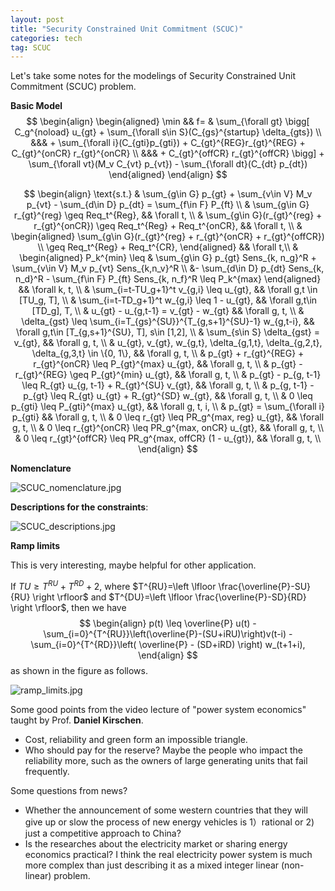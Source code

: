 ```yaml
---
layout: post
title: "Security Constrained Unit Commitment (SCUC)"
categories: tech
tag: SCUC
---
```




Let's take some notes for the modelings of Security Constrained Unit Commitment (SCUC) problem.

**Basic Model**
$$
\begin{align}
\begin{aligned}
\min && f= & \sum_{\forall gt} \bigg[ C_g^{noload} u_{gt} + \sum_{\forall s\in S}(C_{gs}^{startup} \delta_{gts}) \\
&&& + \sum_{\forall i}(C_{gti}p_{gti}) + C_{gt}^{REG}r_{gt}^{REG} + C_{gt}^{onCR} r_{gt}^{onCR} \\
&&& + C_{gt}^{offCR} r_{gt}^{offCR} \bigg] + \sum_{\forall vt}(M_v C_{vt} p_{vt}) - \sum_{\forall dt}(C_{dt} p_{dt})
\end{aligned}
\end{align}
$$

$$
\begin{align}
\text{s.t.} & \sum_{g\in G} p_{gt} + \sum_{v\in V} M_v p_{vt} - \sum_{d\in D} p_{dt} = \sum_{f\in F} P_{ft} \\
& \sum_{g\in G} r_{gt}^{reg} \geq Req_t^{Reg}, && \forall t, \\
& \sum_{g\in G}(r_{gt}^{reg} + r_{gt}^{onCR}) \geq Req_t^{Reg} + Req_t^{onCR}, && \forall t, \\
& \begin{aligned}
\sum_{g\in G}(r_{gt}^{reg} + r_{gt}^{onCR} + r_{gt}^{offCR}) \\
\geq Req_t^{Reg} + Req_t^{CR}, 
\end{aligned} && \forall t,\\
& \begin{aligned} P_k^{min} \leq & \sum_{g\in G} p_{gt} Sens_{k, n_g}^R + \sum_{v\in V} M_v p_{vt} Sens_{k,n_v}^R \\
&- \sum_{d\in D} p_{dt} Sens_{k, n_d}^R - \sum_{f\in F} P_{ft} Sens_{k, n_f}^R \leq P_k^{max}
\end{aligned} && \forall k, t, \\
& \sum_{i=t-TU_g+1}^t v_{g,i} \leq u_{gt}, && \forall g,t \in [TU_g, T], \\
& \sum_{i=t-TD_g+1}^t w_{g,i} \leq 1 - u_{gt}, && \forall g,t\in [TD_g], T, \\
& u_{gt} - u_{g,t-1} = v_{gt} - w_{gt} && \forall g, t, \\
& \delta_{gst} \leq \sum_{i=T_{gs}^{SU}}^{T_{g,s+1}^{SU}-1} w_{g,t-i}, && \forall g,t\in [T_{g,s+1}^{SU}, T], s\in [1,2], \\
& \sum_{s\in S} \delta_{gst} = v_{gt}, && \forall g, t, \\
& u_{gt}, v_{gt}, w_{g,t}, \delta_{g,1,t}, \delta_{g,2,t}, \delta_{g,3,t} \in \{0, 1\}, && \forall g, t, \\
& p_{gt} + r_{gt}^{REG} + r_{gt}^{onCR} \leq P_{gt}^{max} u_{gt}, && \forall g, t, \\
& p_{gt} - r_{gt}^{REG} \geq P_{gt}^{min} u_{gt}, && \forall g, t, \\
& p_{gt} - p_{g, t-1} \leq R_{gt} u_{g, t-1} + R_{gt}^{SU} v_{gt}, && \forall g, t, \\
& p_{g, t-1} - p_{gt} \leq R_{gt} u_{gt} + R_{gt}^{SD} w_{gt}, && \forall g, t, \\
& 0 \leq p_{gti} \leq P_{gti}^{max} u_{gt}, && \forall g, t, i, \\
& p_{gt} = \sum_{\forall i} p_{gti} && \forall g, t, \\
& 0 \leq r_{gt} \leq PR_g^{max, reg} u_{gt}, && \forall g, t, \\
& 0 \leq r_{gt}^{onCR} \leq PR_g^{max, onCR} u_{gt}, && \forall g, t, \\
& 0 \leq r_{gt}^{offCR} \leq PR_g^{max, offCR} (1 - u_{gt}), && \forall g, t, \\
\end{align}
$$

**Nomenclature**

![SCUC_nomenclature.jpg](https://s2.loli.net/2024/03/20/uYifU7No8kO6HKC.jpg)

**Descriptions for the constraints**:

![SCUC_descriptions.jpg](https://s2.loli.net/2024/03/20/1enCRiVHokt7DOj.jpg)



**Ramp limits**

This is very interesting, maybe helpful for other application.

If $TU \geq T^{RU}+T^{RD}+2$, where $T^{RU}=\left \lfloor \frac{\overline{P}-SU}{RU} \right \rfloor$ and $T^{DU}=\left \lfloor \frac{\overline{P}-SD}{RD} \right \rfloor$, then we have
$$
\begin{align}
p(t) \leq \overline{P} u(t) - \sum_{i=0}^{T^{RU}}\left(\overline{P}-(SU+iRU)\right)v(t-i) - \sum_{i=0}^{T^{RD}}\left( \overline{P} - (SD+iRD) \right) w_(t+1+i),
\end{align}
$$
as shown in the figure as follows.

![ramp_limits.jpg](https://s2.loli.net/2024/03/25/slzATmHJB2WhY57.jpg)







Some good points from the video lecture of "power system economics" taught by Prof. **Daniel Kirschen**.

- Cost, reliability and green form an impossible triangle.
- Who should pay for the reserve? Maybe the people who impact the reliability more, such as the owners of large generating units that fail frequently. 



Some questions from news?

- Whether the announcement of some western countries that they will give up or slow the process of new energy vehicles is 1）rational or 2) just a competitive approach to China?
- Is the researches about the electricity market or sharing energy economics practical? I think the real electricity power system is much more complex than just describing it as a mixed integer linear (non-linear) problem.

